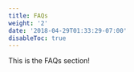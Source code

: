 ```yaml
---
title: FAQs
weight: '2'
date: '2018-04-29T01:33:29-07:00'
disableToc: true
---
```

This is the FAQs section! 
